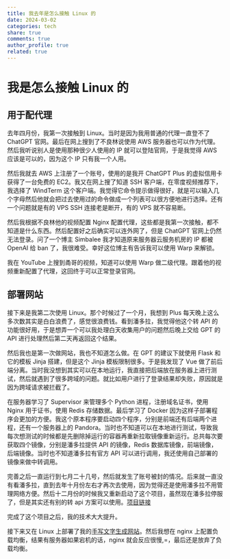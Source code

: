 ```yaml
---
title: 我去年是怎么接触 Linux 的
date: 2024-03-02
categories: tech
share: true
comments: true
author_profile: true
related: true
---
```


# 我是怎么接触 Linux 的

## 用于配代理

去年四月份，我第一次接触到 Linux。当时是因为我用普通的代理一直登不了 ChatGPT 官网。最后在网上搜到了不良林说使用 AWS 服务器也可以作为代理。然后我听说别人是使用那种很少人使用的 IP 就可以登陆官网，于是我觉得 AWS 应该是可以的，因为这个 IP 只有我一个人用。

然后我就去 AWS 上注册了一个账号，使用的是我开 ChatGPT Plus 的虚拟信用卡获得了一台免费的 EC2。我又在网上搜了知道 SSH 客户端，在零度视频推荐下，我选择了 WindTerm 这个客户端。我觉得它命令提示做得很好，就是可以输入几个字母然后他就会把过去使用过的命令做成一个列表可以很方便地进行选择。还有一个问题就是有的 VPS SSH 连接老是断开，有的 VPS 就不容易断。

然后我根据不良林他的视频配置 Nginx 配置代理，这些都是我第一次接触，都不知道是什么东西。然后配置好之后确实可以连外网了，但是 ChatGPT 官网上仍然无法登录。问了一个博主 Simbalee 我才知道原来服务器云服务机房的 IP 都被 OpenAI 给 ban 了，我很难受。幸好这位博主有告诉我可以使用 Warp 来解锁。

我在 YouTube 上搜到甬哥的视频，知道可以使用 Warp 做二级代理。跟着他的视频重新配置了代理，这回终于可以正常登录官网。

## 部署网站

接下来是我第二次使用 Linux。那个时候过了一个月，我想到 Plus 每天晚上这么多次数其实是白白浪费了，感觉很浪费钱。看到潘多拉，我觉得他这个转 API 的功能很好用，于是想弄一个可以我处理白天收集用户的问题然后晚上交给 GPT 的 API 进行处理然后第二天再返回这个结果。

然后我也是第一次做网站，我也不知道怎么做。在 GPT 的建议下就使用 Flask 和它的模板 Jinja 搭建，但是这个 Jinja 模板限制很多。于是我发现了 Vue 做了前后端分离。当时我没想到其实可以在本地运行，我直接把后端放在服务器上进行测试，然后就遇到了很多跨域的问题。就比如用户进行了登录结果却失败，原因就是因为跨域请求被拦截了。

在服务器学习了 Supervisor 来管理多个 Python 进程，注册域名证书，使用 Nginx 用于证书，使用 Redis 存储数据。最后学习了 Docker 因为这样子部署程序会更加的方便。我这个原本程序要启动四个程序，分别是前端还有后端两个进程，还有一个服务器上的 Pandora。当时也不知道可以在本地进行测试，导致我每次想测试的时候都是先删除掉运行的容器再重新拉取镜像重新运行。总共每次要获取四个镜像，分别是潘多拉提供 API 的镜像，Redis 数据库镜像，前端镜像，后端镜像。当时也不知道潘多拉有官方 API 可以进行调用，我还使用自己部署的镜像来做中转调用。

完善之后一直运行到七月二十几号，然后就发生了账号被封的情况。后来就一直没有看潘多拉，直到去年十月份左右才再次去使用，因为觉得还是使用潘多拉不用管理网络方便。然后十二月份的时候我又重新启动了这个项目，虽然现在潘多拉停服了，但是其实还有别的转 api 方案可以使用。[项目链接](https://github.com/14790897/Nighttime-Wisdom-Star)

完成了这个项目之后，我的技术大大提升。

接下来又在 Linux 上部署了我的[手写文字生成网站](https://github.com/14790897/handwriting-web)。然后我想在 nginx 上配置负载均衡，结果有服务器如果宕机的话，nginx 就会反应很慢,=，最后还是放弃了负载均衡。
